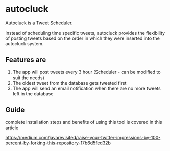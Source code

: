 # autocluck
Autocluck is a Tweet Scheduler.

Instead of scheduling time specific tweets, autocluck provides the flexibility of posting tweets based on the order in which they were inserted into the autocluck system.

## Features are

1. The app will post tweets every 3 hour (Scheduler - can be modified to suit the needs)
2. The oldest tweet from the database gets tweeted first
3. The app will send an email notification when there are no more tweets left in the database


## Guide
complete installation steps and benefits of using this tool is covered in this article

https://medium.com/javarevisited/raise-your-twitter-impressions-by-100-percent-by-forking-this-repository-17b6d5fed32b
